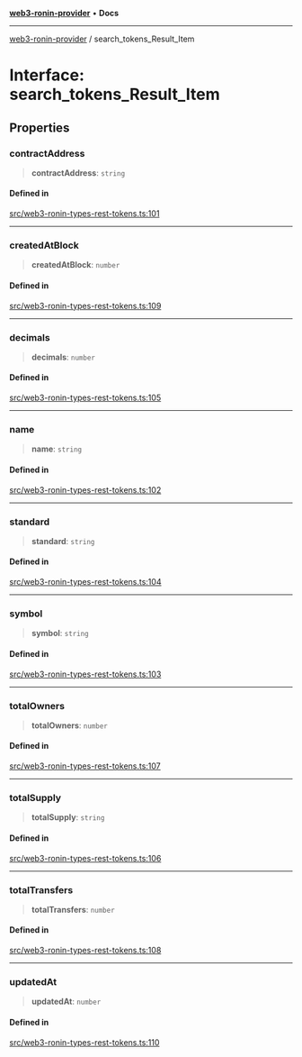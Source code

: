 [**web3-ronin-provider**](../README.md) • **Docs**

***

[web3-ronin-provider](../globals.md) / search\_tokens\_Result\_Item

# Interface: search\_tokens\_Result\_Item

## Properties

### contractAddress

> **contractAddress**: `string`

#### Defined in

[src/web3-ronin-types-rest-tokens.ts:101](https://github.com/chuacw/web3-ronin-provider/blob/dab3da736520006c9aeb4dab1fb5f7a56228c341/src/web3-ronin-types-rest-tokens.ts#L101)

***

### createdAtBlock

> **createdAtBlock**: `number`

#### Defined in

[src/web3-ronin-types-rest-tokens.ts:109](https://github.com/chuacw/web3-ronin-provider/blob/dab3da736520006c9aeb4dab1fb5f7a56228c341/src/web3-ronin-types-rest-tokens.ts#L109)

***

### decimals

> **decimals**: `number`

#### Defined in

[src/web3-ronin-types-rest-tokens.ts:105](https://github.com/chuacw/web3-ronin-provider/blob/dab3da736520006c9aeb4dab1fb5f7a56228c341/src/web3-ronin-types-rest-tokens.ts#L105)

***

### name

> **name**: `string`

#### Defined in

[src/web3-ronin-types-rest-tokens.ts:102](https://github.com/chuacw/web3-ronin-provider/blob/dab3da736520006c9aeb4dab1fb5f7a56228c341/src/web3-ronin-types-rest-tokens.ts#L102)

***

### standard

> **standard**: `string`

#### Defined in

[src/web3-ronin-types-rest-tokens.ts:104](https://github.com/chuacw/web3-ronin-provider/blob/dab3da736520006c9aeb4dab1fb5f7a56228c341/src/web3-ronin-types-rest-tokens.ts#L104)

***

### symbol

> **symbol**: `string`

#### Defined in

[src/web3-ronin-types-rest-tokens.ts:103](https://github.com/chuacw/web3-ronin-provider/blob/dab3da736520006c9aeb4dab1fb5f7a56228c341/src/web3-ronin-types-rest-tokens.ts#L103)

***

### totalOwners

> **totalOwners**: `number`

#### Defined in

[src/web3-ronin-types-rest-tokens.ts:107](https://github.com/chuacw/web3-ronin-provider/blob/dab3da736520006c9aeb4dab1fb5f7a56228c341/src/web3-ronin-types-rest-tokens.ts#L107)

***

### totalSupply

> **totalSupply**: `string`

#### Defined in

[src/web3-ronin-types-rest-tokens.ts:106](https://github.com/chuacw/web3-ronin-provider/blob/dab3da736520006c9aeb4dab1fb5f7a56228c341/src/web3-ronin-types-rest-tokens.ts#L106)

***

### totalTransfers

> **totalTransfers**: `number`

#### Defined in

[src/web3-ronin-types-rest-tokens.ts:108](https://github.com/chuacw/web3-ronin-provider/blob/dab3da736520006c9aeb4dab1fb5f7a56228c341/src/web3-ronin-types-rest-tokens.ts#L108)

***

### updatedAt

> **updatedAt**: `number`

#### Defined in

[src/web3-ronin-types-rest-tokens.ts:110](https://github.com/chuacw/web3-ronin-provider/blob/dab3da736520006c9aeb4dab1fb5f7a56228c341/src/web3-ronin-types-rest-tokens.ts#L110)
